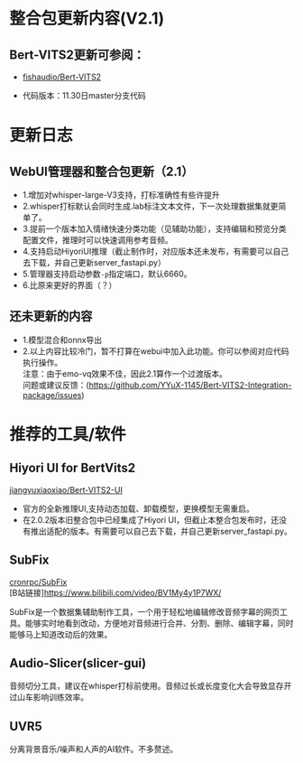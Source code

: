# 整合包更新内容(V2.1)
## Bert-VITS2更新可参阅：
+ [fishaudio/Bert-VITS2](https://github.com/fishaudio/Bert-VITS2/releases)
* 代码版本：11.30日master分支代码
# 更新日志
## WebUI管理器和整合包更新（2.1）
* 1.增加对whisper-large-V3支持，打标准确性有些许提升
* 2.whisper打标默认会同时生成.lab标注文本文件，下一次处理数据集就更简单了。
* 3.提前一个版本加入情绪快速分类功能（见辅助功能），支持编辑和预览分类配置文件，推理时可以快速调用参考音频。
* 4.支持启动HiyoriUI推理（截止制作时，对应版本还未发布，有需要可以自己去下载，并自己更新server_fastapi.py）
* 5.管理器支持启动参数`-p`指定端口，默认6660。
* 6.比原来更好的界面（？）
## 还未更新的内容
* 1.模型混合和onnx导出
* 2.以上内容比较冷门，暂不打算在webui中加入此功能。你可以参阅对应代码执行操作。  
注意：由于emo-vq效果不佳，因此2.1算作一个过渡版本。  
问题或建议反馈：(https://github.com/YYuX-1145/Bert-VITS2-Integration-package/issues)
# 推荐的工具/软件
## Hiyori UI for BertVits2
[jiangyuxiaoxiao/Bert-VITS2-UI](https://github.com/jiangyuxiaoxiao/Bert-VITS2-UI)  
* 官方的全新推理UI,支持动态加载、卸载模型，更换模型无需重启。
* 在2.0.2版本旧整合包中已经集成了Hiyori UI，但截止本整合包发布时，还没有推出适配的版本。有需要可以自己去下载，并自己更新server_fastapi.py。
## SubFix  
[cronrpc/SubFix](https://github.com/cronrpc/SubFix)  
[B站链接]https://www.bilibili.com/video/BV1My4y1P7WX/

SubFix是一个数据集辅助制作工具，一个用于轻松地编辑修改音频字幕的网页工具。能够实时地看到改动，方便地对音频进行合并、分割、删除、编辑字幕，同时能够马上知道改动后的效果。
## Audio-Slicer(slicer-gui)

音频切分工具，建议在whisper打标前使用。音频过长或长度变化大会导致显存开过山车影响训练效率。

## UVR5
分离背景音乐/噪声和人声的AI软件。不多赘述。